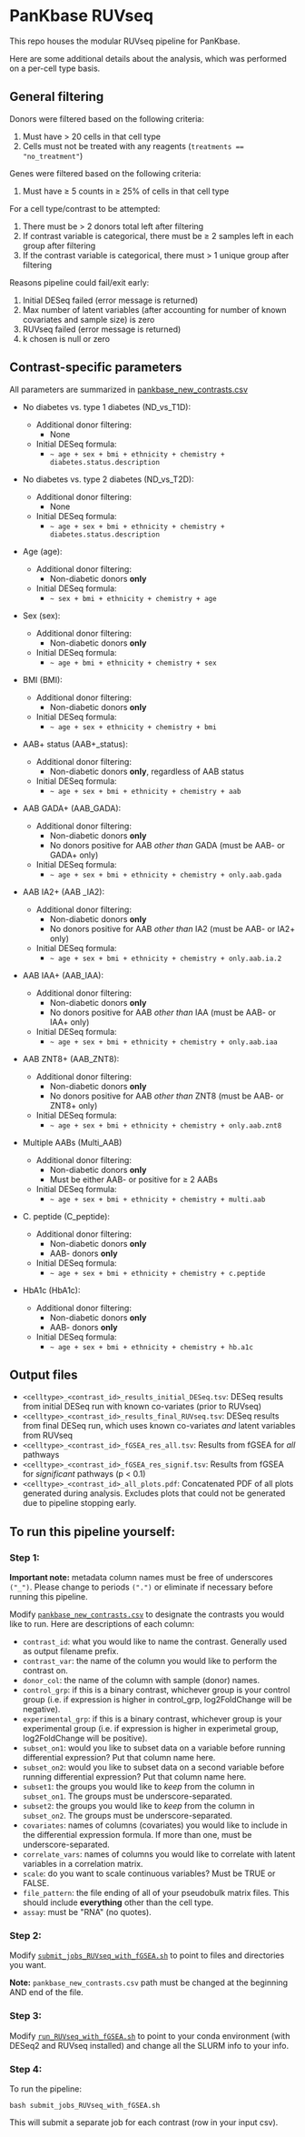 # PanKbase RUVseq
This repo houses the modular RUVseq pipeline for PanKbase.

Here are some additional details about the analysis, which was performed on a per-cell type basis.

## General filtering
Donors were filtered based on the following criteria:
1. Must have > 20 cells in that cell type
2. Cells must not be treated with any reagents (`treatments == "no_treatment"`)

Genes were filtered based on the following criteria:
1. Must have $\geq$ 5 counts in $\geq$ 25% of cells in that cell type

For a cell type/contrast to be attempted: 
1. There must be > 2 donors total left after filtering
2. If contrast variable is categorical, there must be $\geq$ 2 samples left in each group after filtering
3. If the contrast variable is categorical, there must > 1 unique group after filtering

Reasons pipeline could fail/exit early:
1. Initial DESeq failed (error message is returned)
2. Max number of latent variables (after accounting for number of known covariates and sample size) is zero
3. RUVseq failed (error message is returned)
4. k chosen is null or zero


## Contrast-specific parameters
All parameters are summarized in [pankbase_new_contrasts.csv](src/pankbase_new_contrasts.csv)
- No diabetes vs. type 1 diabetes (ND_vs_T1D): 
    - Additional donor filtering:
        - None
    - Initial DESeq formula:
        - `~ age + sex + bmi + ethnicity + chemistry + diabetes.status.description`

- No diabetes vs. type 2 diabetes (ND_vs_T2D):
    - Additional donor filtering:
        - None
    - Initial DESeq formula:
        - `~ age + sex + bmi + ethnicity + chemistry + diabetes.status.description`

- Age (age):
    - Additional donor filtering:
        - Non-diabetic donors **only**
    - Initial DESeq formula:
        - `~ sex + bmi + ethnicity + chemistry + age`

- Sex (sex):
    - Additional donor filtering:
        - Non-diabetic donors **only**
    - Initial DESeq formula:
        - `~ age + bmi + ethnicity + chemistry + sex`

- BMI (BMI):
    - Additional donor filtering:
        - Non-diabetic donors **only**
    - Initial DESeq formula:
        - `~ age + sex + ethnicity + chemistry + bmi`

- AAB+ status (AAB+_status):
    - Additional donor filtering:
        - Non-diabetic donors **only**, regardless of AAB status
    - Initial DESeq formula:
        - `~ age + sex + bmi + ethnicity + chemistry + aab`

- AAB GADA+ (AAB_GADA):
    - Additional donor filtering:
        - Non-diabetic donors **only**
        - No donors positive for AAB *other than* GADA (must be AAB- or GADA+ only)
    - Initial DESeq formula:
        - `~ age + sex + bmi + ethnicity + chemistry + only.aab.gada`

- AAB IA2+ (AAB _IA2):
    - Additional donor filtering:
        - Non-diabetic donors **only**
        - No donors positive for AAB *other than* IA2 (must be AAB- or IA2+ only)
    - Initial DESeq formula:
        - `~ age + sex + bmi + ethnicity + chemistry + only.aab.ia.2`

- AAB IAA+ (AAB_IAA):
    - Additional donor filtering:
        - Non-diabetic donors **only**
        - No donors positive for AAB *other than* IAA (must be AAB- or IAA+ only)
    - Initial DESeq formula:
        - `~ age + sex + bmi + ethnicity + chemistry + only.aab.iaa`

- AAB ZNT8+ (AAB_ZNT8):
    - Additional donor filtering:
        - Non-diabetic donors **only**
        - No donors positive for AAB *other than* ZNT8 (must be AAB- or ZNT8+ only)
    - Initial DESeq formula:
        - `~ age + sex + bmi + ethnicity + chemistry + only.aab.znt8`

- Multiple AABs (Multi_AAB)
    - Additional donor filtering:
        - Non-diabetic donors **only**
        - Must be either AAB- or positive for $\geq$ 2 AABs
    - Initial DESeq formula:
        - `~ age + sex + bmi + ethnicity + chemistry + multi.aab`

- C. peptide (C_peptide):
    - Additional donor filtering:
        - Non-diabetic donors **only**
        - AAB- donors **only**
    - Initial DESeq formula:
        - `~ age + sex + bmi + ethnicity + chemistry + c.peptide`

- HbA1c (HbA1c):
    - Additional donor filtering:
        - Non-diabetic donors **only**
        - AAB- donors **only**
    - Initial DESeq formula:
        - `~ age + sex + bmi + ethnicity + chemistry + hb.a1c`



## Output files
- `<celltype>_<contrast_id>_results_initial_DESeq.tsv`: DESeq results from initial DESeq run with known co-variates (prior to RUVseq)
- `<celltype>_<contrast_id>_results_final_RUVseq.tsv`: DESeq results from final DESeq run, which uses known co-variates *and* latent variables from RUVseq
- `<celltype>_<contrast_id>_fGSEA_res_all.tsv`: Results from fGSEA for *all* pathways
- `<celltype>_<contrast_id>_fGSEA_res_signif.tsv`: Results from fGSEA for *significant* pathways (p < 0.1)
- `<celltype>_<contrast_id>_all_plots.pdf`: Concatenated PDF of all plots generated during analysis. Excludes plots that could not be generated due to pipeline stopping early.

## To run this pipeline yourself:

### Step 1:
**Important note:** metadata column names must be free of underscores `("_")`. Please change to periods `(".")` or eliminate if necessary before running this pipeline.

Modify [`pankbase_new_contrasts.csv`](src/pankbase_new_contrasts.csv) to designate the contrasts you would like to run.
Here are descriptions of each column:

- `contrast_id`: what you would like to name the contrast. Generally used as output filename prefix.
- `contrast_var`: the name of the column you would like to perform the contrast on.
- `donor_col`: the name of the column with sample (donor) names.
- `control_grp`: if this is a binary contrast, whichever group is your control group (i.e. if expression is higher in control_grp, log2FoldChange will be negative).
- `experimental_grp`: if this is a binary contrast, whichever group is your experimental group (i.e. if expression is higher in experimetal group, log2FoldChange will be positive).
- `subset_on1`: would you like to subset data on a variable before running differential expression? Put that column name here.
- `subset_on2`: would you like to subset data on a second variable before running differential expression? Put that column name here.
- `subset1`: the groups you would like to *keep* from the column in `subset_on1`. The groups must be underscore-separated.
- `subset2`: the groups you would like to *keep* from the column in `subset_on2`. The groups must be underscore-separated.
- `covariates`: names of columns (covariates) you would like to include in the differential expression formula. If more than one, must be underscore-separated.
- `correlate_vars`: names of columns you would like to correlate with latent variables in a correlation matrix.
- `scale`: do you want to scale continuous variables? Must be TRUE or FALSE.
- `file_pattern`: the file ending of all of your pseudobulk matrix files. This should include **everything** other than the cell type.
- `assay`: must be "RNA" (no quotes).

### Step 2:

Modify [`submit_jobs_RUVseq_with_fGSEA.sh`](src/submit_jobs_RUVseq_with_fGSEA.sh) to point to files and directories you want. 

**Note:** `pankbase_new_contrasts.csv` path must be changed at the beginning AND end of the file.

### Step 3:

Modify [`run_RUVseq_with_fGSEA.sh`](src/run_RUVseq_with_fGSEA.sh) to point to your conda environment (with DESeq2 and RUVseq installed) and change all the SLURM info to your info.

### Step 4:

To run the pipeline:

`bash submit_jobs_RUVseq_with_fGSEA.sh`

This will submit a separate job for each contrast (row in your input csv).
